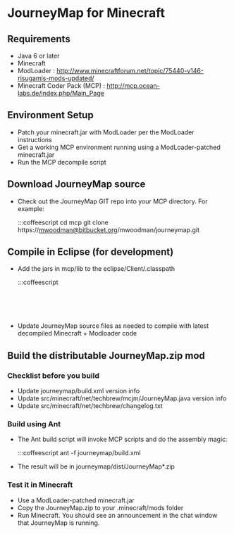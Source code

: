 # JourneyMap for Minecraft

## Requirements

* Java 6 or later
* Minecraft
* ModLoader : http://www.minecraftforum.net/topic/75440-v146-risugamis-mods-updated/
* Minecraft Coder Pack (MCP) : http://mcp.ocean-labs.de/index.php/Main_Page

## Environment Setup

* Patch your minecraft.jar with ModLoader per the ModLoader instructions
* Get a working MCP environment running using a ModLoader-patched minecraft.jar
* Run the MCP decompile script

## Download JourneyMap source

* Check out the JourneyMap GIT repo into your MCP directory.  For example:

    :::coffeescript
    cd mcp
    git clone https://mwoodman@bitbucket.org/mwoodman/journeymap.git
		
## Compile in Eclipse (for development)

* Add the jars in mcp/lib to the eclipse/Client/.classpath

    :::coffeescript
    <classpathentry kind="lib" path="lib/servlet.jar"/>            
    <classpathentry kind="lib" path="lib/servlet-2-3.jar"/>        
    <classpathentry kind="lib" path="lib/war.jar"/>                
    <classpathentry kind="lib" path="lib/webserver.jar"/>          
    <classpathentry kind="lib" path="lib/YUIAnt.jar"/>             
    <classpathentry kind="lib" path="lib/yuicompressor-2.4.6.jar"/>

* Update JourneyMap source files as needed to compile with latest decompiled Minecraft + Modloader code

## Build the distributable JourneyMap.zip mod

### Checklist before you build

* Update journeymap/build.xml version info
* Update src/minecraft/net/techbrew/mcjm/JourneyMap.java version info 
* Update src/minecraft/net/techbrew/changelog.txt

### Build using Ant

* The Ant build script will invoke MCP scripts and do the assembly magic:

    :::coffeescript
    ant -f journeymap/build.xml
		
* The result will be in journeymap/dist/JourneyMap*.zip

### Test it in Minecraft

* Use a ModLoader-patched minecraft.jar
* Copy the JourneyMap.zip to your .minecraft/mods folder
* Run Minecraft.  You should see an announcement in the chat window that JourneyMap is running.
